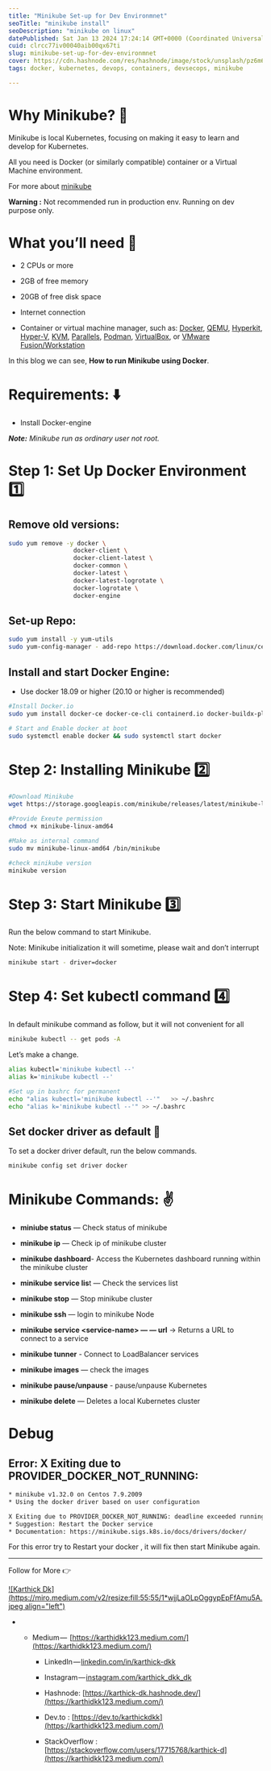 ```yaml
---
title: "Minikube Set-up for Dev Environmnet"
seoTitle: "minikube install"
seoDescription: "minikube on linux"
datePublished: Sat Jan 13 2024 17:24:14 GMT+0000 (Coordinated Universal Time)
cuid: clrcc77iv00040aib00qx67ti
slug: minikube-set-up-for-dev-environmnet
cover: https://cdn.hashnode.com/res/hashnode/image/stock/unsplash/pz6m6bTsJA8/upload/9bc91f44a716af18f10be219a8c98cb9.jpeg
tags: docker, kubernetes, devops, containers, devsecops, minikube

---
```


# **Why Minikube? 🤔**

Minikube is local Kubernetes, focusing on making it easy to learn and develop for Kubernetes.

All you need is Docker (or similarly compatible) container or a Virtual Machine environment.

For more about [minikube](https://minikube.sigs.k8s.io/docs/start/)

**Warning :** Not recommended run in production env. Running on dev purpose only.

# **What you’ll need 📃**

* 2 CPUs or more
    
* 2GB of free memory
    
* 20GB of free disk space
    
* Internet connection
    
* Container or virtual machine manager, such as: [Docker](https://minikube.sigs.k8s.io/docs/drivers/docker/), [QEMU](https://minikube.sigs.k8s.io/docs/drivers/qemu/), [Hyperkit](https://minikube.sigs.k8s.io/docs/drivers/hyperkit/), [Hyper-V](https://minikube.sigs.k8s.io/docs/drivers/hyperv/), [KVM](https://minikube.sigs.k8s.io/docs/drivers/kvm2/), [Parallels](https://minikube.sigs.k8s.io/docs/drivers/parallels/), [Podman](https://minikube.sigs.k8s.io/docs/drivers/podman/), [VirtualBox](https://minikube.sigs.k8s.io/docs/drivers/virtualbox/), or [VMware Fusion/Workstation](https://minikube.sigs.k8s.io/docs/drivers/vmware/)
    

In this blog we can see, **How to run Minikube using Docker**.

# **Requirements: ⬇️**

* Install Docker-engine
    

***Note:*** *Minikube run as ordinary user not root.*

# **Step 1: Set Up Docker Environment 1️⃣**

## **Remove old versions:**

```bash
sudo yum remove -y docker \
                  docker-client \
                  docker-client-latest \
                  docker-common \
                  docker-latest \
                  docker-latest-logrotate \
                  docker-logrotate \
                  docker-engine
```

## **Set-up Repo:**

```bash
sudo yum install -y yum-utils
sudo yum-config-manager - add-repo https://download.docker.com/linux/centos/docker-ce.reposudo 
```

## **Install and start Docker Engine:**

* Use docker 18.09 or higher (20.10 or higher is recommended)
    

```bash
#Install Docker.io
sudo yum install docker-ce docker-ce-cli containerd.io docker-buildx-plugin docker-compose-plugin

# Start and Enable docker at boot
sudo systemctl enable docker && sudo systemctl start docker
```

# **Step 2: Installing Minikube 2️⃣**

```bash
#Download Minikube 
wget https://storage.googleapis.com/minikube/releases/latest/minikube-linux-amd64

#Provide Exeute permission
chmod +x minikube-linux-amd64

#Make as internal command
sudo mv minikube-linux-amd64 /bin/minikube

#check minikube version
minikube version
```

# **Step 3: Start Minikube 3️⃣**

Run the below command to start Minikube.

Note: Minikube initialization it will sometime, please wait and don’t interrupt

```bash
minikube start - driver=docker
```

# **Step 4: Set kubectl command 4️⃣**

In default minikube command as follow, but it will not convenient for all

```bash
minikube kubectl -- get pods -A
```

Let’s make a change.

```bash
alias kubectl='minikube kubectl --'
alias k='minikube kubectl --'

#Set up in bashrc for permanent 
echo "alias kubectl='minikube kubectl --'"   >> ~/.bashrc
echo "alias k='minikube kubectl --'" >> ~/.bashrc
```

## **Set docker driver as default 🤝**

To set a docker driver default, run the below commands.

```bash
minikube config set driver docker
```

# **Minikube Commands: ✌️**

* **miniube status** — Check status of minikube
    
* **minikube ip** — Check ip of minikube cluster
    
* **minikube dashboard**\- Access the Kubernetes dashboard running within the minikube cluster
    
* **minikube service lis**t — Check the services list
    
* **minikube stop** — Stop minikube cluster
    
* **minikube ssh** — login to minikube Node
    
* **minikube service &lt;service-name&gt; — — url** → Returns a URL to connect to a service
    
* **minikube tunner** - Connect to LoadBalancer services
    
* **minikube images** — check the images
    
* **minikube pause/unpause** - pause/unpause Kubernetes
    
* **minikube delete** — Deletes a local Kubernetes cluster
    

# **Debug**

## **Error: X Exiting due to PROVIDER\_DOCKER\_NOT\_RUNNING:**

```bash
* minikube v1.32.0 on Centos 7.9.2009
* Using the docker driver based on user configuration

X Exiting due to PROVIDER_DOCKER_NOT_RUNNING: deadline exceeded running "docker version --format <no value>-<no value>:<no value>": signal: killed
* Suggestion: Restart the Docker service
* Documentation: https://minikube.sigs.k8s.io/docs/drivers/docker/
```

For this error try to Restart your docker , it will fix then start Minikube again.

---

Follow for More 👉

[![Karthick Dk](https://miro.medium.com/v2/resize:fill:55:55/1*wjjLaOLpOggypEpFfAmu5A.jpeg align="left")](https://www.linkedin.com/in/karthick-dkk/)

* * Medium —  [https://karthidkk123.medium.com/](https://karthidkk123.medium.com/)
        
    * LinkedIn — [linkedin.com/in/karthick-dkk](https://karthidkk123.medium.com/)
        
    * Instagram — [instagram.com/karthick\_dkk\_dk](https://karthidkk123.medium.com/)
        
    * Hashnode: [https://karthick-dk.hashnode.dev/](https://karthidkk123.medium.com/)
        
    * Dev.to : [https://dev.to/karthickdkk](https://karthidkk123.medium.com/)
        
    * StackOverflow : [https://stackoverflow.com/users/17715768/karthick-d](https://karthidkk123.medium.com/)